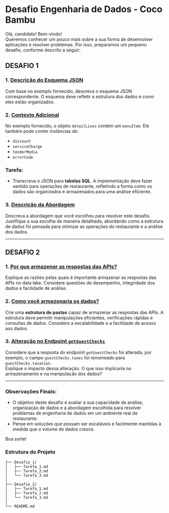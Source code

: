 # Desafio Engenharia de Dados - Coco Bambu

Olá, candidato! Bem-vindo!  
Queremos conhecer um pouco mais sobre a sua forma de desenvolver aplicações e resolver problemas. Por isso, preparamos um pequeno desafio, conforme descrito a seguir:

## DESAFIO 1

### 1. [Descrição do Esquema JSON](https://github.com/Lucasbzrra/Desafio_Eng_de_Dados_Coco_Bambu/blob/main/Desafio_1/Tarefa_1.md)
Com base no exemplo fornecido, descreva o esquema JSON correspondente. O esquema deve refletir a estrutura dos dados e como eles estão organizados.

### 2. [Contexto Adicional](https://github.com/Lucasbzrra/Desafio_Eng_de_Dados_Coco_Bambu/blob/main/Desafio_1/Tarefa_2.sql)
No exemplo fornecido, o objeto `detailLines` contém um `menuItem`. Ele também pode conter instâncias de:
- `discount`
- `serviceCharge`
- `tenderMedia`
- `errorCode`

### Tarefa:
- Transcreva o JSON para **tabelas SQL**. A implementação deve fazer sentido para operações de restaurante, refletindo a forma como os dados são organizados e armazenados para uma análise eficiente.

### 3. [Descrição da Abordagem](https://github.com/Lucasbzrra/Desafio_Eng_de_Dados_Coco_Bambu/blob/main/Desafio_1/Tarefa_3.md)
Descreva a abordagem que você escolheu para resolver este desafio. Justifique a sua escolha de maneira detalhada, abordando como a estrutura de dados foi pensada para otimizar as operações do restaurante e a análise dos dados.

---

## DESAFIO 2

### 1. [Por que armazenar as respostas das APIs?](https://github.com/Lucasbzrra/Desafio_Eng_de_Dados_Coco_Bambu/blob/main/Desafio_2/Tarefa_1.md)
Explique as razões pelas quais é importante armazenar as respostas das APIs no data lake. Considere questões de desempenho, integridade dos dados e facilidade de análise.

### 2. [Como você armazenaria os dados?](https://github.com/Lucasbzrra/Desafio_Eng_de_Dados_Coco_Bambu/blob/main/Desafio_2/Tarefa_2.md)
Crie uma **estrutura de pastas** capaz de armazenar as respostas das APIs. A estrutura deve permitir manipulações eficientes, verificações rápidas e consultas de dados. Considere a escalabilidade e a facilidade de acesso aos dados.

### 3. [Alteração no Endpoint `getGuestChecks`](https://github.com/Lucasbzrra/Desafio_Eng_de_Dados_Coco_Bambu/blob/main/Desafio_2/Tarefa_3.md)
Considere que a resposta do endpoint `getGuestChecks` foi alterada, por exemplo, o campo `guestChecks.taxes` foi renomeado para `guestChecks.taxation`.  
Explique o impacto dessa alteração. O que isso implicaria no armazenamento e na manipulação dos dados?

---

### Observações Finais:
- O objetivo deste desafio é avaliar a sua capacidade de análise, organização de dados e a abordagem escolhida para resolver problemas de engenharia de dados em um ambiente real de restaurante.
- Pense em soluções que possam ser escaláveis e facilmente mantidas à medida que o volume de dados cresce.

Boa sorte!

### Estrutura do Projeto ###

```plaintext
├── Desafio_1/
│   ├── Tarefa_1.md
│   ├── Tarefa_2.md
│   └── Tarefa_3.md
|
├── Desafio_2/
│   ├── Tarefa_1.md
│   ├── Tarefa_2.md
│   └── Tarefa_3.md
│
└── README.md

